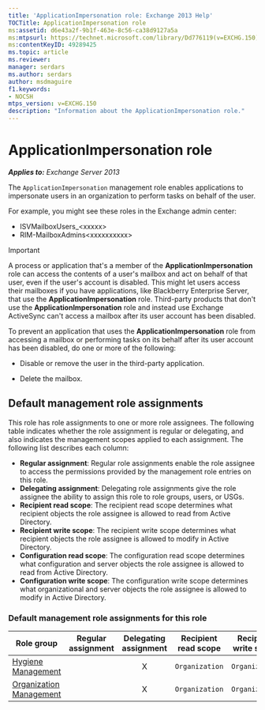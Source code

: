 ```yaml
---
title: 'ApplicationImpersonation role: Exchange 2013 Help'
TOCTitle: ApplicationImpersonation role
ms:assetid: d6e43a2f-9b1f-463e-8c56-ca38d9127a5a
ms:mtpsurl: https://technet.microsoft.com/library/Dd776119(v=EXCHG.150)
ms:contentKeyID: 49289425
ms.topic: article
ms.reviewer: 
manager: serdars
ms.author: serdars
author: msdmaguire
f1.keywords:
- NOCSH
mtps_version: v=EXCHG.150
description: "Information about the ApplicationImpersonation role."
---
```


# ApplicationImpersonation role

_**Applies to:** Exchange Server 2013_

The `ApplicationImpersonation` management role enables applications to impersonate users in an organization to perform tasks on behalf of the user.

For example, you might see these roles in the Exchange admin center:

- ISVMailboxUsers\_\<xxxxx\>
- RIM-MailboxAdmins\<xxxxxxxxxx\>

> [!IMPORTANT]
> A process or application that's a member of the **ApplicationImpersonation** role can access the contents of a user's mailbox and act on behalf of that user, even if the user's account is disabled. This might let users access their mailboxes if you have applications, like Blackberry Enterprise Server, that use the **ApplicationImpersonation** role. Third-party products that don't use the **ApplicationImpersonation** role and instead use Exchange ActiveSync can't access a mailbox after its user account has been disabled.
>
> To prevent an application that uses the **ApplicationImpersonation** role from accessing a mailbox or performing tasks on its behalf after its user account has been disabled, do one or more of the following:
>
> - Disable or remove the user in the third-party application.</P>
> - Delete the mailbox.

## Default management role assignments

This role has role assignments to one or more role assignees. The following table indicates whether the role assignment is regular or delegating, and also indicates the management scopes applied to each assignment. The following list describes each column:

- **Regular assignment**: Regular role assignments enable the role assignee to access the permissions provided by the management role entries on this role.
- **Delegating assignment**: Delegating role assignments give the role assignee the ability to assign this role to role groups, users, or USGs.
- **Recipient read scope**: The recipient read scope determines what recipient objects the role assignee is allowed to read from Active Directory.
- **Recipient write scope**: The recipient write scope determines what recipient objects the role assignee is allowed to modify in Active Directory.
- **Configuration read scope**: The configuration read scope determines what configuration and server objects the role assignee is allowed to read from Active Directory.
- **Configuration write scope**: The configuration write scope determines what organizational and server objects the role assignee is allowed to modify in Active Directory.

### Default management role assignments for this role

|Role group|Regular assignment|Delegating assignment|Recipient read scope|Recipient write scope|Configuration read scope|Configuration write scope|
|---|:---:|:---:|---|---|---|---|
|[Hygiene Management](hygiene-management-exchange-2013-help.md)||X|`Organization`|`Organization`|`None`|`None`|
|[Organization Management](organization-management-exchange-2013-help.md)||X|`Organization`|`Organization`|`None`|`None`|
